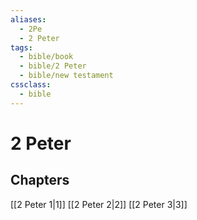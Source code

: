 ```yaml
---
aliases:
  - 2Pe
  - 2 Peter
tags:
  - bible/book
  - bible/2 Peter
  - bible/new testament
cssclass:
  - bible
---
```


# 2 Peter

## Chapters

[[2 Peter 1|1]]
[[2 Peter 2|2]]
[[2 Peter 3|3]]
